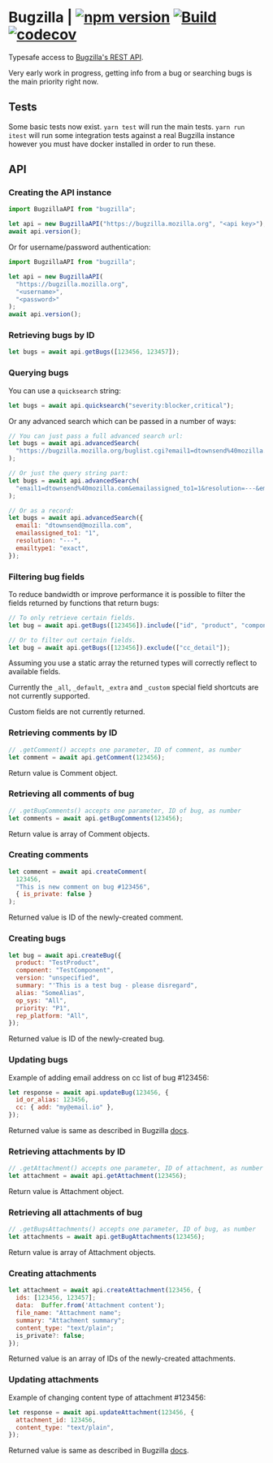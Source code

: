 # Bugzilla | [![npm version](https://badgen.net/npm/v/bugzilla)](https://www.npmjs.com/package/bugzilla) [![Build](https://github.com/redhat-plumbers-in-action/bugzilla/actions/workflows/build.yml/badge.svg)](https://github.com/redhat-plumbers-in-action/bugzilla/actions/workflows/build.yml) [![codecov](https://codecov.io/gh/redhat-plumbers-in-action/bugzilla/branch/main/graph/badge.svg)](https://codecov.io/gh/redhat-plumbers-in-action/bugzilla)

Typesafe access to [Bugzilla's REST API](https://bugzilla.readthedocs.io/en/latest/api/index.html).

Very early work in progress, getting info from a bug or searching bugs is the main priority right
now.

## Tests

Some basic tests now exist. `yarn test` will run the main tests. `yarn run itest` will run some
integration tests against a real Bugzilla instance however you must have docker installed
in order to run these.

## API

### Creating the API instance

```javascript
import BugzillaAPI from "bugzilla";

let api = new BugzillaAPI("https://bugzilla.mozilla.org", "<api key>");
await api.version();
```

Or for username/password authentication:

```javascript
import BugzillaAPI from "bugzilla";

let api = new BugzillaAPI(
  "https://bugzilla.mozilla.org",
  "<username>",
  "<password>"
);
await api.version();
```

### Retrieving bugs by ID

```javascript
let bugs = await api.getBugs([123456, 123457]);
```

### Querying bugs

You can use a `quicksearch` string:

```javascript
let bugs = await api.quicksearch("severity:blocker,critical");
```

Or any advanced search which can be passed in a number of ways:

```javascript
// You can just pass a full advanced search url:
let bugs = await api.advancedSearch(
  "https://bugzilla.mozilla.org/buglist.cgi?email1=dtownsend%40mozilla.com&emailassigned_to1=1&resolution=---&emailtype1=exact&list_id=15603348"
);

// Or just the query string part:
let bugs = await api.advancedSearch(
  "email1=dtownsend%40mozilla.com&emailassigned_to1=1&resolution=---&emailtype1=exact&list_id=15603348"
);

// Or as a record:
let bugs = await api.advancedSearch({
  email1: "dtownsend@mozilla.com",
  emailassigned_to1: "1",
  resolution: "---",
  emailtype1: "exact",
});
```

### Filtering bug fields

To reduce bandwidth or improve performance it is possible to filter the fields returned by functions
that return bugs:

```javascript
// To only retrieve certain fields.
let bug = await api.getBugs([123456]).include(["id", "product", "component"]);

// Or to filter out certain fields.
let bug = await api.getBugs([123456]).exclude(["cc_detail"]);
```

Assuming you use a static array the returned types will correctly reflect to available fields.

Currently the `_all`, `_default`, `_extra` and `_custom` special field shortcuts are not currently
supported.

Custom fields are not currently returned.

### Retrieving comments by ID

```javascript
// .getComment() accepts one parameter, ID of comment, as number
let comment = await api.getComment(123456);
```

Return value is Comment object.

### Retrieving all comments of bug

```javascript
// .getBugComments() accepts one parameter, ID of bug, as number
let comments = await api.getBugComments(123456);
```

Return value is array of Comment objects.

### Creating comments

```javascript
let comment = await api.createComment(
  123456,
  "This is new comment on bug #123456",
  { is_private: false }
);
```

Returned value is ID of the newly-created comment.

### Creating bugs

```javascript
let bug = await api.createBug({
  product: "TestProduct",
  component: "TestComponent",
  version: "unspecified",
  summary: "'This is a test bug - please disregard",
  alias: "SomeAlias",
  op_sys: "All",
  priority: "P1",
  rep_platform: "All",
});
```

Returned value is ID of the newly-created bug.

### Updating bugs

Example of adding email address on cc list of bug #123456:

```javascript
let response = await api.updateBug(123456, {
  id_or_alias: 123456,
  cc: { add: "my@email.io" },
});
```

Returned value is same as described in Bugzilla [docs](https://bugzilla.readthedocs.io/en/latest/api/core/v1/bug.html#update-bug).

### Retrieving attachments by ID

```javascript
// .getAttachment() accepts one parameter, ID of attachment, as number
let attachment = await api.getAttachment(123456);
```

Return value is Attachment object.

### Retrieving all attachments of bug

```javascript
// .getBugsAttachments() accepts one parameter, ID of bug, as number
let attachments = await api.getBugAttachments(123456);
```

Return value is array of Attachment objects.

### Creating attachments

```javascript
let attachment = await api.createAttachment(123456, {
  ids: [123456, 123457];
  data:  Buffer.from('Attachment content');
  file_name: "Attachment name";
  summary: "Attachment summary";
  content_type: "text/plain";
  is_private?: false;
});
```

Returned value is an array of IDs of the newly-created attachments.

### Updating attachments

Example of changing content type of attachment #123456:

```javascript
let response = await api.updateAttachment(123456, {
  attachment_id: 123456,
  content_type: "text/plain",
});
```

Returned value is same as described in Bugzilla [docs](https://bugzilla.readthedocs.io/en/latest/api/core/v1/attachment.html#update-attachment).
